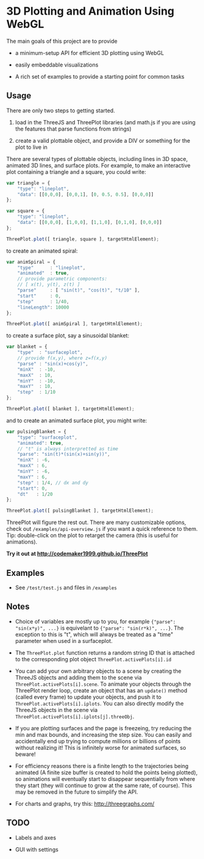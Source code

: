 3D Plotting and Animation Using WebGL
======================================

The main goals of this project are to provide

* a minimum-setup API for efficient 3D plotting using WebGL

* easily embeddable visualizations

* A rich set of examples to provide a starting point for common tasks

Usage
------

There are only two steps to getting started.

1. load in the ThreeJS and ThreePlot libraries (and math.js if you are using the features that parse functions from strings)

2. create a valid plottable object, and provide a DIV or something for the plot to live in

There are several types of plottable objects, including lines in 3D space, animated 3D lines, and surface plots. For example, to make an interactive plot containing a triangle and a square, you could write:

```js
var triangle = {
    "type": "lineplot",
    "data": [[0,0,0], [0,0,1], [0, 0.5, 0.5], [0,0,0]]
};

var square = {
    "type": "lineplot",
    "data": [[0,0,0], [1,0,0], [1,1,0], [0,1,0], [0,0,0]]
};

ThreePlot.plot([ triangle, square ], targetHtmlElement);
```

to create an animated spiral:

```js
var animSpiral = {
    "type"      : "lineplot",
    "animated"  : true,
    // provide parametric components:
    // [ x(t), y(t), z(t) ]
    "parse"     : [ "sin(t)", "cos(t)", "t/10" ],
    "start"     : 0,
    "step"      : 1/40,
    "lineLength": 10000
};

ThreePlot.plot([ animSpiral ], targetHtmlElement);
```

to create a surface plot, say a sinusoidal blanket:

```js
var blanket = {
    "type"  : "surfaceplot",
    // provide f(x,y), where z=f(x,y)
    "parse" : "sin(x)+cos(y)",
    "minX"  : -10,
    "maxX"  : 10,
    "minY"  : -10,
    "maxY"  : 10,
    "step"  : 1/10
};

ThreePlot.plot([ blanket ], targetHtmlElement);
```

and to create an animated surface plot, you might write:

```js
var pulsingBlanket = {
    "type": "surfaceplot",
    "animated": true,
    // "t" is always interpretted as time
    "parse": "sin(t)*(sin(x)+sin(y))",
    "minX" : -6,
    "maxX" : 6,
    "minY" : -6,
    "maxY" : 6,
    "step" : 1/4, // dx and dy
    "start": 0,
    "dt"   : 1/20
};

ThreePlot.plot([ pulsingBlanket ], targetHtmlElement);
```

ThreePlot will figure the rest out. There are many customizable options, check out `/examples/api-overview.js` if you want a quick reference to them. Tip: double-click on the plot to retarget the camera (this is useful for animations).

**Try it out at http://codemaker1999.github.io/ThreePlot**

Examples
---------

* See `/test/test.js` and files in `/examples`

Notes
------

* Choice of variables are mostly up to you, for example `{"parse": "sin(x*y)", ...}` is equivelant to `{"parse": "sin(r*k)", ...}`. The exception to this is "t", which will always be treated as a "time" parameter when used in a surfaceplot.


* The `ThreePlot.plot` function returns a random string ID that is attached to the corresponding plot object `ThreePlot.activePlots[i].id`

* You can add your own arbitrary objects to a scene by creating the ThreeJS objects and adding them to the scene via `ThreePlot.activePlots[i].scene`. To animate your objects through the ThreePlot render loop, create an object that has an `update()` method (called every frame) to update your objects, and push it to `ThreePlot.activePlots[i].iplots`. You can also directly modify the ThreeJS objects in the scene via `ThreePlot.activePlots[i].iplots[j].threeObj`.

* If you are plotting surfaces and the page is freezeing, try reducing the min and max bounds, and increasing the step size. You can easily and accidentally end up trying to compute millions or billions of points without realizing it! This is infinitely worse for animated surfaces, so beware!

* For efficiency reasons there is a finite length to the trajectories being animated (A finite size buffer is created to hold the points being plotted), so animations will eventually start to disappear sequentially from where they start (they will continue to grow at the same rate, of course). This may be removed in the future to simplify the API.

* For charts and graphs, try this: http://threegraphs.com/

TODO
-----

* Labels and axes

* GUI with settings
